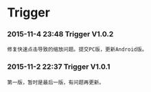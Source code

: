 
Trigger
===================================
### 2015-11-4 23:48           Trigger V1.0.2<br />
    修复快速点击导致的缩放问题。提交PC版，更新Android版。

### 2015-11-2 22:37           Trigger V1.0.1<br />
    第一版，暂时是最后一版，有问题再更新。
